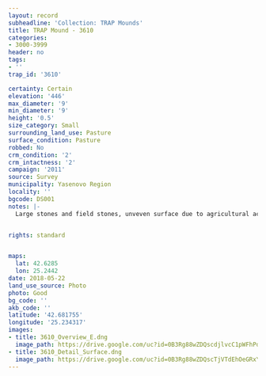 ```yaml
---
layout: record
subheadline: 'Collection: TRAP Mounds'
title: TRAP Mound - 3610
categories:
- 3000-3999
header: no
tags:
- ''
trap_id: '3610'

certainty: Certain
elevation: '446'
max_diameter: '9'
min_diameter: '9'
height: '0.5'
size_category: Small
surrounding_land_use: Pasture
surface_condition: Pasture
robbed: No
crm_condition: '2'
crm_intactness: '2'
campaign: '2011'
source: Survey
municipality: Yasenovo Region
locality: ''
bgcode: DS001
notes: |-
  Large stones and field stones, unveven surface due to agricultural activity.


rights: standard


maps:
  lat: 42.6285
  lon: 25.2442
date: 2018-05-22
land_use_source: Photo
photo: Good
bg_code: ''
akb_code: ''
latitude: '42.681755'
longitude: '25.234317'
images:
- title: 3610_Overview_E.dng
  image_path: https://drive.google.com/uc?id=0B3Rg88wZDQscdjlvcC1pWFhPdDQ
- title: 3610_Detail_Surface.dng
  image_path: https://drive.google.com/uc?id=0B3Rg88wZDQscTjVTdEhOeGRxYzQ
---
```

